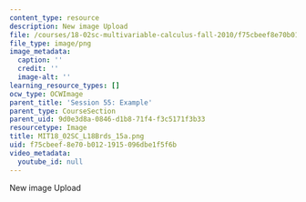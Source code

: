 ```yaml
---
content_type: resource
description: New image Upload
file: /courses/18-02sc-multivariable-calculus-fall-2010/f75cbeef8e70b0121915096dbe1f5f6b_MIT18_02SC_L18Brds_15a.png
file_type: image/png
image_metadata:
  caption: ''
  credit: ''
  image-alt: ''
learning_resource_types: []
ocw_type: OCWImage
parent_title: 'Session 55: Example'
parent_type: CourseSection
parent_uid: 9d0e3d8a-0846-d1b8-71f4-f3c5171f3b33
resourcetype: Image
title: MIT18_02SC_L18Brds_15a.png
uid: f75cbeef-8e70-b012-1915-096dbe1f5f6b
video_metadata:
  youtube_id: null
---
```

New image Upload

